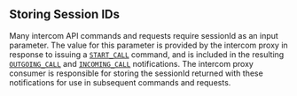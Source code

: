 ## Storing Session IDs


Many intercom API commands and requests require sessionId as an input parameter. The value for this parameter is provided by the intercom proxy in response to issuing a [`START_CALL`][1] command, and is included in the resulting [`OUTGOING_CALL`][2] and [`INCOMING_CALL`][3] notifications. The intercom proxy consumer is responsible for storing the sessionId returned with these notifications for use in subsequent commands and requests.

[1]:	https://control4.github.io/docs-driverworks-proxyprotocol/#start-call
[2]:	https://control4.github.io/docs-driverworks-proxyprotocol/#outgoing-call
[3]:	https://control4.github.io/docs-driverworks-proxyprotocol/#incoming-call